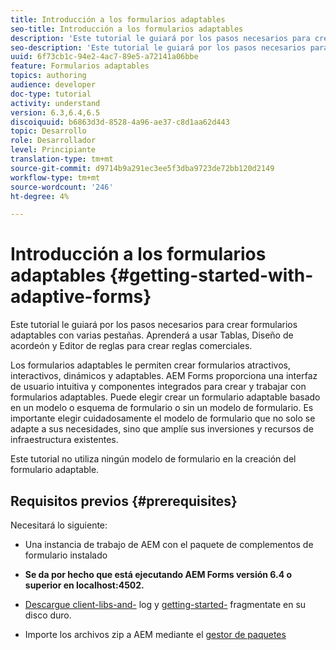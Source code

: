 ```yaml
---
title: Introducción a los formularios adaptables
seo-title: Introducción a los formularios adaptables
description: 'Este tutorial le guiará por los pasos necesarios para crear formularios adaptables con varias pestañas. Aprenderá a usar Tablas, Diseño de acordeón y Editor de reglas para crear reglas comerciales. '
seo-description: 'Este tutorial le guiará por los pasos necesarios para crear formularios adaptables con varias pestañas. Aprenderá a usar Tablas, Diseño de acordeón y Editor de reglas para crear reglas comerciales. '
uuid: 6f73cb1c-94e2-4ac7-89e5-a72141a06bbe
feature: Formularios adaptables
topics: authoring
audience: developer
doc-type: tutorial
activity: understand
version: 6.3,6.4,6.5
discoiquuid: b6863d3d-8528-4a96-ae37-c8d1aa62d443
topic: Desarrollo
role: Desarrollador
level: Principiante
translation-type: tm+mt
source-git-commit: d9714b9a291ec3ee5f3dba9723de72bb120d2149
workflow-type: tm+mt
source-wordcount: '246'
ht-degree: 4%

---
```



# Introducción a los formularios adaptables {#getting-started-with-adaptive-forms}

Este tutorial le guiará por los pasos necesarios para crear formularios adaptables con varias pestañas. Aprenderá a usar Tablas, Diseño de acordeón y Editor de reglas para crear reglas comerciales.

Los formularios adaptables le permiten crear formularios atractivos, interactivos, dinámicos y adaptables. AEM Forms proporciona una interfaz de usuario intuitiva y componentes integrados para crear y trabajar con formularios adaptables. Puede elegir crear un formulario adaptable basado en un modelo o esquema de formulario o sin un modelo de formulario. Es importante elegir cuidadosamente el modelo de formulario que no solo se adapte a sus necesidades, sino que amplíe sus inversiones y recursos de infraestructura existentes.

Este tutorial no utiliza ningún modelo de formulario en la creación del formulario adaptable.

## Requisitos previos {#prerequisites}

Necesitará lo siguiente:

* Una instancia de trabajo de AEM con el paquete de complementos de formulario instalado

* **Se da por hecho que está ejecutando AEM Forms versión 6.4 o superior en localhost:4502.**

* [Descargue client-libs-and-](assets/client-libs-and-logo.zip) log y  [getting-started-](assets/getting-started-fragment.zip) fragmentate en su disco duro.

* Importe los archivos zip a AEM mediante el [gestor de paquetes ](http://localhost:4502/crx/packmgr/index.jsp)


